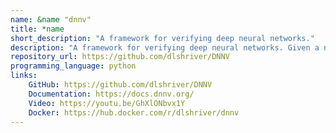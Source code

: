 ```yaml
---
name: &name "dnnv"
title: *name
short_description: "A framework for verifying deep neural networks."
description: "A framework for verifying deep neural networks. Given a neural network and a specification over its behavior, verification checks whether the specification is true or false. DNNV standardizes the network and property specification formats and performs network simplification and property reduction, facilitating verifier execution, comparison, and artifact re-use."
repository_url: https://github.com/dlshriver/DNNV
programming_language: python
links: 
    GitHub: https://github.com/dlshriver/DNNV
    Documentation: https://docs.dnnv.org/
    Video: https://youtu.be/GhXlONbvx1Y
    Docker: https://hub.docker.com/r/dlshriver/dnnv
---
```


